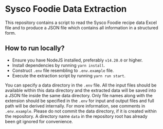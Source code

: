 # Sysco Foodie Data Extraction

This repository contains a script to read the Sysco Foodie recipe data Excel file and to produce a JSON file which 
contains all information in a structured form.

## How to run locally?

* Ensure you have NodeJS installed, preferably `v14.20.0` or higher.
* Install dependencies by running `yarn install`.
* Construct `.env` file resembling to `.env.example` file.
* Execute the extraction script by running `yarn run start`.

You can specify a data directory in the `.env` file. All the input files should be available within this data 
directory and the extracted data will be saved into a JSON file inside the same data directory. Only file names 
along with the extension should be specified in the `.env` for input and output files and full path will be derived 
internally. For more information, see comments in `.env.example`. Please do not commit the data directory, if it is 
created within the repository. A directory name `data` in the repository root has already been git ignored for 
convenience.